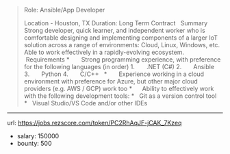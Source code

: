 >
>Role: Ansible/App Developer 
>
>Location - Houston, TX
>Duration: Long Term Contract
> 
>Summary
>Strong developer, quick learner, and independent worker who is comfortable designing and implementing components of a larger IoT solution across a range of environments: Cloud, Linux, Windows, etc. Able to work effectively in a rapidly-evolving ecosystem.
> Requirements
> *       Strong programming experience, with preference for the following languages (in order)
>1.       .NET (C#)
>2.       Ansible
>3.       Python
>4.       C/C++
> 
> *       Experience working in a cloud environment with preference for Azure, but other major cloud providers (e.g. AWS / GCP) work too
> *      Ability to effectively work with the following development tools:
> *   Git as a version control tool
> *   Visual Studio/VS Code and/or other IDEs
> 
------
url: https://jobs.rezscore.com/token/PC2RhAqJF-jCAK_7Kzeq
- salary: 150000
- bounty: 500
